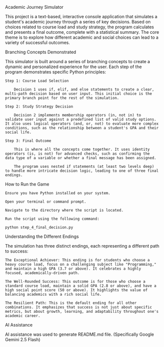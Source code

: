 Academic Journey Simulator

This project is a text-based, interactive console application that simulates a student's academic journey through a series of key decisions. Based on choices related to course load and study strategy, the program calculates and presents a final outcome, complete with a statistical summary. The core theme is to explore how different academic and social choices can lead to a variety of successful outcomes.

Branching Concepts Demonstrated

This simulator is built around a series of branching concepts to create a dynamic and personalized experience for the user. Each step of the program demonstrates specific Python principles:

    Step 1: Course Load Selection

        Decision 1 uses if, elif, and else statements to create a clear, multi-path decision based on user input. This initial choice is the primary branch point for the rest of the simulation.

    Step 2: Study Strategy Decision

        Decision 2 implements membership operators (in, not in) to validate user input against a predefined list of valid study options. It also uses logical operators (and, or, not) to evaluate more complex conditions, such as the relationship between a student's GPA and their social life.

    Step 3: Final Outcome

        This is where all the concepts come together. It uses identity operators (is, is not) for advanced checks, such as confirming the data type of a variable or whether a final message has been assigned.

        The program uses nested if statements (at least two levels deep) to handle more intricate decision logic, leading to one of three final endings.

How to Run the Game

    Ensure you have Python installed on your system.

    Open your terminal or command prompt.

    Navigate to the directory where the script is located.

    Run the script using the following command:

    python step_4_final_decision.py

Understanding the Different Endings

The simulation has three distinct endings, each representing a different path to success:

    The Exceptional Achiever: This ending is for students who choose a heavy course load, focus on a challenging subject like "Programming," and maintain a high GPA (3.7 or above). It celebrates a highly focused, academically-driven path.

    The Well-Rounded Success: This outcome is for those who choose a standard course load, maintain a solid GPA (2.8 or above), and have a high social point score (50 or above). It highlights the value of balancing academics with a rich social life.

    The Resilient Path: This is the default ending for all other combinations. It emphasizes that success is not just about specific metrics, but about growth, learning, and adaptability throughout one's academic career.

AI Assistance

AI assistance was used to generate README.md file. (Specifically Google Gemini 2.5 Flash) 
